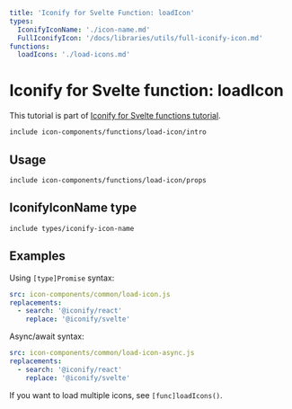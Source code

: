 ```yaml
title: 'Iconify for Svelte Function: loadIcon'
types:
  IconifyIconName: './icon-name.md'
  FullIconifyIcon: '/docs/libraries/utils/full-iconify-icon.md'
functions:
  loadIcons: './load-icons.md'
```

# Iconify for Svelte function: loadIcon

This tutorial is part of [Iconify for Svelte functions tutorial](./index.md#functions).

`include icon-components/functions/load-icon/intro`

## Usage

`include icon-components/functions/load-icon/props`

## IconifyIconName type

`include types/iconify-icon-name`

## Examples

Using `[type]Promise` syntax:

```yaml
src: icon-components/common/load-icon.js
replacements:
  - search: '@iconify/react'
    replace: '@iconify/svelte'
```

Async/await syntax:

```yaml
src: icon-components/common/load-icon-async.js
replacements:
  - search: '@iconify/react'
    replace: '@iconify/svelte'
```

If you want to load multiple icons, see `[func]loadIcons()`.
